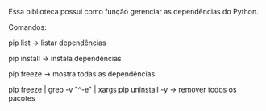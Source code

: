Essa biblioteca possui como função gerenciar as dependências do Python.

Comandos:

pip list -> listar dependências

pip install -> instala dependências

pip freeze -> mostra todas as dependências

pip freeze | grep -v "^-e" | xargs pip uninstall -y -> remover todos os pacotes